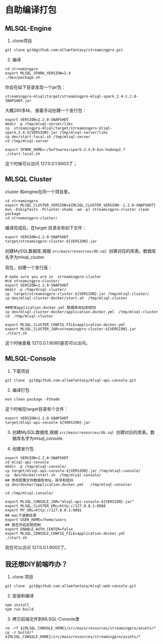 # 自助编译打包

## MLSQL-Engine

1. clone项目

```
git clone git@github.com:allwefantasy/streamingpro.git
```

2. 编译

```
cd streamingpro
export MLSQL_SPARK_VERSION=2.4
./dev/package.sh
```

你会在如下目录发现一个jar包：

```
streamingpro-mlsql/target/streamingpro-mlsql-spark_2.4-1.2.0-SNAPSHOT.jar
```

大概280多M。 接着手动创建一个发行包：

```
export VERSION=1.2.0-SNAPSHOT
mkdir -p /tmp/mlsql-server/libs
cp  streamingpro-mlsql/target/streamingpro-mlsql-spark_2.4-${VERSION}.jar /tmp/mlsql-server/libs
cp dev/start-local.sh /tmp/mlsql-server
cd /tmp/mlsql-server

export SPARK_HOME=~/Softwares/spark-2.4.0-bin-hadoop2.7
./start-local.sh
```

这个时候可以访问 127.0.0.1:9003了；


## MLSQL Cluster

cluster 和engine在同一个项目里。

```
cd streamingpro
export MLSQL_CLUSTER_VERSION=${MLSQL_CLUSTER_VERSION:-1.2.0-SNAPSHOT}
mvn -DskipTests -Pcluster-shade -am -pl streamingpro-cluster clean package
cd streamingpro-cluster/
```

编译完成后，在target 目录会有如下文件：

```
export VERSION=1.2.0-SNAPSHOT
target/streamingpro-cluster-${VERSION}.jar
```


创建MySQL数据库,根据 `src/main/resources/db.sql `创建对应的库表。数据库名字为mlsql_cluster.

现在，创建一个发行版：

```
# make sure you are in  streamingpro-cluster
#cd streamingpro-cluster/
export VERSION=1.2.0-SNAPSHOT
mkdir -p /tmp/mlsql-cluster/
cp  target/streamingpro-cluster-${VERSION}.jar /tmp/mlsql-cluster/
cp dev/mlsql-cluster-docker/start.sh  /tmp/mlsql-cluster

##修改application.docker.yml 数据库地址和密码
cp dev/mlsql-cluster-docker/application.docker.yml  /tmp/mlsql-cluster
cd  /tmp/mlsql-cluster

export MLSQL_CLUSTER_CONFIG_FILE=application.docker.yml
export MLSQL_CLUSTER_JAR=streamingpro-cluster-${VERSION}.jar
./start.sh
```

这个时候查看 127.0.0.1:8080是否可以访问。

## MLSQL-Console

1. 下载项目

```
git clone  git@github.com:allwefantasy/mlsql-api-console.git
```

2. 编译打包

```
mvn clean package -Pshade
```

这个时候在target目录有个文件：

```
export VERSION=1.2.0-SNAPSHOT
target/mlsql-api-console-${VERSION}.jar
```

3. 创建MySQL数据库,根据 `src/main/resources/db.sql `创建对应的库表。数据库名字为mlsql_console.

4. 创建发行包

```
export VERSION=1.2.0-SNAPSHOT
cd mlsql-api-console
mkdir -p /tmp/mlsql-console/
cp target/mlsql-api-console-${VERSION}.jar /tmp/mlsql-console/
cp  dev/docker/start.sh  /tmp/mlsql-console/
## 修改配置文件数据库地址，账号和密码
cp dev/docker/application.docker.yml   /tmp/mlsql-console/

cd /tmp/mlsql-console/

export MLSQL_CONSOLE_JAR="mlsql-api-console-${VERSION}.jar"
export MLSQL_CLUSTER_URL=http://127.0.0.1:8080
export MY_URL=http://127.0.0.1:9002
## mac下请换目录
export USER_HOME=/home/users 
## 是否开启权限控制
export ENABLE_AUTH_CENTER=false 
export MLSQL_CONSOLE_CONFIG_FILE=application.docker.yml
./start.sh
```

现在可以访问 127.0.0.1:9002了。

## 我还想DIY前端咋办？

1. clone 项目

```
git clone  git@github.com:allwefantasy/mlsql-web-console.git
```

2. 安装和编译

```
npm install
npm run build
```

3. 拷贝前端文件到MLSQL-Console里

```
rm -rf ${MLSQL_CONSOLE_HOME}/src/main/resources/streamingpro/assets/*
cp -r build/* ${MLSQL_CONSOLE_HOME}/src/main/resources/streamingpro/assets/*
```